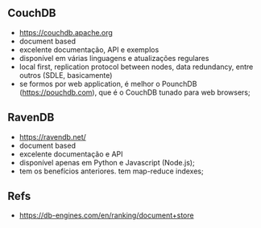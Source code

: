 ## CouchDB

- https://couchdb.apache.org
- document based
- excelente documentação, API e exemplos
- disponível em várias linguagens e atualizações regulares
- local first, replication protocol between nodes, data redundancy, entre outros (SDLE, basicamente)
- se formos por web application, é melhor o PounchDB (https://pouchdb.com), que é o CouchDB tunado para web browsers;

## RavenDB

- https://ravendb.net/
- document based
- excelente documentação e API
- disponível apenas em Python e Javascript (Node.js);
- tem os benefícios anteriores. tem map-reduce indexes;

## Refs

- https://db-engines.com/en/ranking/document+store